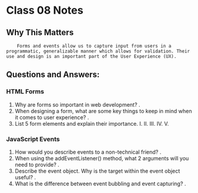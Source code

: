 # Class 08 Notes

## Why This Matters

        Forms and events allow us to capture input from users in a programmatic, generalizable manner which allows for validation. Their use and design is an important part of the User Experience (UX).

## Questions and Answers:

### HTML Forms
1. Why are forms so important in web development?
        . 
2. When designing a form, what are some key things to keep in mind when it comes to user experience?
        . 
3. List 5 form elements and explain their importance.
        I. 
        II. 
        III. 
        IV. 
        V. 

### JavaScript Events
1. How would you describe events to a non-technical friend?
        .
2. When using the addEventListener() method, what 2 arguments will you need to provide?
        .
3. Describe the event object. Why is the target within the event object useful?
        .
4. What is the difference between event bubbling and event capturing?
        .